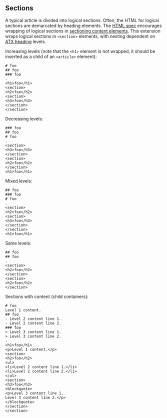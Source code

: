 ﻿## Sections
A typical article is divided into logical sections. Often, the HTML for logical sections are demarcated by heading elements.
The [HTML spec](https://html.spec.whatwg.org/multipage/sections.html#headings-and-sections) encourages wrapping of 
logical sections in [sectioning content elements](https://html.spec.whatwg.org/multipage/dom.html#sectioning-content-2).
This extension wraps logical sections in `<section>` elements, with nesting dependent on [ATX heading](https://spec.commonmark.org/0.28/#atx-headings)
levels.

Increasing levels (note that the `<h1>` element is not wrapped, it should be inserted as a child of an `<article>` element):

```````````````````````````````` example
# foo
## foo
### foo
.
<h1>foo</h1>
<section>
<h2>foo</h2>
<section>
<h3>foo</h3>
</section>
</section>
````````````````````````````````

Decreasing levels:

```````````````````````````````` example
### foo
## foo
# foo
.
<section>
<h3>foo</h3>
</section>
<section>
<h2>foo</h2>
</section>
<h1>foo</h1>
````````````````````````````````

Mixed levels:

```````````````````````````````` example
## foo
### foo
# foo
.
<section>
<h2>foo</h2>
<section>
<h3>foo</h3>
</section>
</section>
<h1>foo</h1>
````````````````````````````````

Same levels:

```````````````````````````````` example
## foo
## foo
.
<section>
<h2>foo</h2>
</section>
<section>
<h2>foo</h2>
</section>
````````````````````````````````

Sections with content (child containers):

```````````````````````````````` example
# foo
Level 1 content.
## foo
- Level 2 content line 1.
- Level 2 content line 2.
### foo
> Level 3 content line 1.
> Level 3 content line 2.
.
<h1>foo</h1>
<p>Level 1 content.</p>
<section>
<h2>foo</h2>
<ul>
<li>Level 2 content line 1.</li>
<li>Level 2 content line 2.</li>
</ul>
<section>
<h3>foo</h3>
<blockquote>
<p>Level 3 content line 1.
Level 3 content line 2.</p>
</blockquote>
</section>
</section>
````````````````````````````````